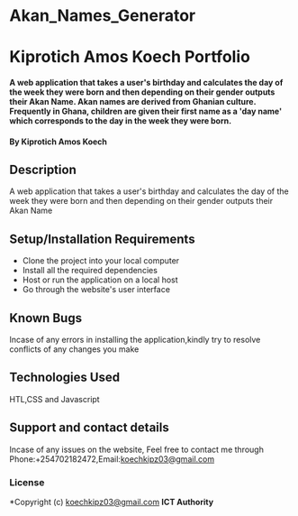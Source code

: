 # Akan_Names_Generator
# Kiprotich Amos Koech Portfolio
#### A web application that takes a user's birthday and calculates the day of the week they were born and then depending on their gender outputs their Akan Name. Akan names are derived from Ghanian culture. Frequently in Ghana, children are given their first name as a 'day name' which corresponds to the day in the week they were born.
#### By **Kiprotich Amos Koech**
## Description
A web application that takes a user's birthday and calculates the day of the week they were born and then depending on their gender outputs their Akan Name
## Setup/Installation Requirements
* Clone the project into your local computer
* Install all the required dependencies
* Host or run the application on a local host
* Go through the website's user interface
## Known Bugs
Incase of any errors in installing the application,kindly try to resolve conflicts of any changes you make
## Technologies Used
HTL,CSS and Javascript
## Support and contact details
Incase of any issues on the website, Feel free to contact me through Phone:+254702182472,Email:koechkipz03@gmail.com
### License
*Copyright (c) koechkipz03@gmail.com **ICT Authority**
